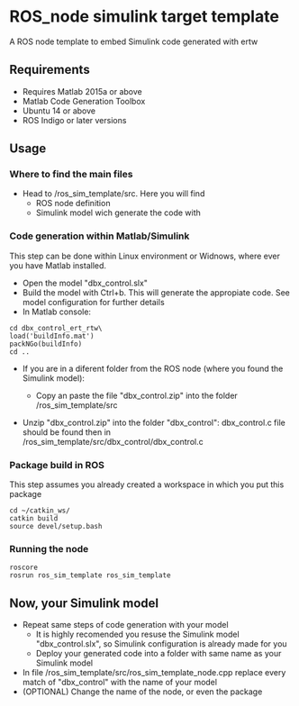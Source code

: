 # ROS_node simulink target template
A ROS node template to embed Simulink code generated with ertw


## Requirements

* Requires Matlab 2015a or above
* Matlab Code Generation Toolbox
* Ubuntu 14 or above
* ROS Indigo or later versions

## Usage
### Where to find the main files
* Head to /ros_sim_template/src. Here you will find
  - ROS node definition
  - Simulink model  wich generate the code with

### Code generation within Matlab/Simulink
This step can be done within Linux environment or Widnows, where ever you have Matlab installed.

* Open the model "dbx_control.slx"
* Build the model with Ctrl+b. This will generate the appropiate code. See model configuration for further details
* In Matlab console:
```
cd dbx_control_ert_rtw\
load('buildInfo.mat')
packNGo(buildInfo)
cd ..
```
* If you are in a diferent folder from the ROS node (where you found the Simulink model):
  - Copy an paste the file "dbx_control.zip" into the folder /ros_sim_template/src
 
* Unzip "dbx_control.zip" into the folder "dbx_control": dbx_control.c file should be found then in /ros_sim_template/src/dbx_control/dbx_control.c

### Package build in ROS
This step assumes you already created a workspace in which you put this package

```
cd ~/catkin_ws/
catkin build
source devel/setup.bash
```
### Running the node
```
roscore
rosrun ros_sim_template ros_sim_template 
```

## Now, your Simulink model
* Repeat same steps of code generation with your model
  - It is highly recomended you resuse the Simulink model "dbx_control.slx", so Simulink configuration is already made for you
  - Deploy your generated code into a folder with same name as your Simulink model
* In file /ros_sim_template/src/ros_sim_template_node.cpp replace every match of "dbx_control" with the name of your model
* (OPTIONAL) Change the name of the node, or even the package

